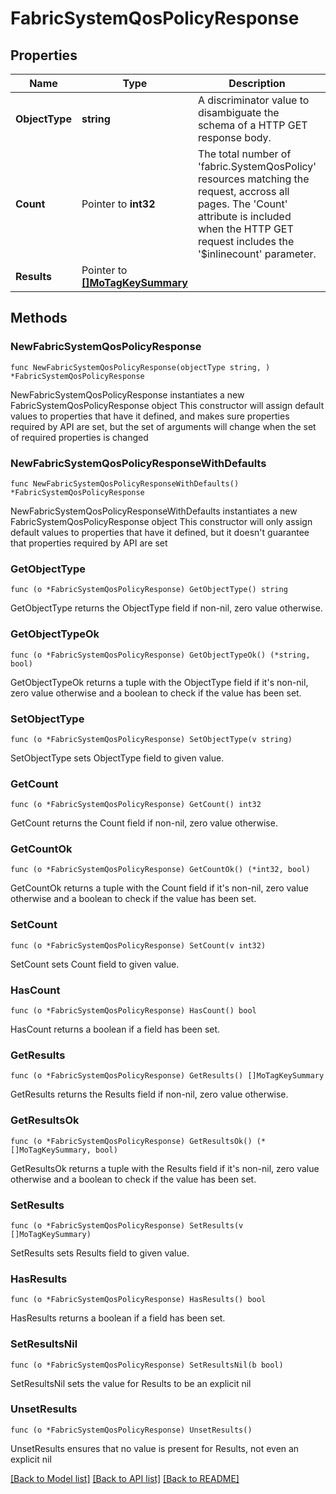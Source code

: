# FabricSystemQosPolicyResponse

## Properties

Name | Type | Description | Notes
------------ | ------------- | ------------- | -------------
**ObjectType** | **string** | A discriminator value to disambiguate the schema of a HTTP GET response body. | 
**Count** | Pointer to **int32** | The total number of &#39;fabric.SystemQosPolicy&#39; resources matching the request, accross all pages. The &#39;Count&#39; attribute is included when the HTTP GET request includes the &#39;$inlinecount&#39; parameter. | [optional] 
**Results** | Pointer to [**[]MoTagKeySummary**](mo.TagKeySummary.md) |  | [optional] 

## Methods

### NewFabricSystemQosPolicyResponse

`func NewFabricSystemQosPolicyResponse(objectType string, ) *FabricSystemQosPolicyResponse`

NewFabricSystemQosPolicyResponse instantiates a new FabricSystemQosPolicyResponse object
This constructor will assign default values to properties that have it defined,
and makes sure properties required by API are set, but the set of arguments
will change when the set of required properties is changed

### NewFabricSystemQosPolicyResponseWithDefaults

`func NewFabricSystemQosPolicyResponseWithDefaults() *FabricSystemQosPolicyResponse`

NewFabricSystemQosPolicyResponseWithDefaults instantiates a new FabricSystemQosPolicyResponse object
This constructor will only assign default values to properties that have it defined,
but it doesn't guarantee that properties required by API are set

### GetObjectType

`func (o *FabricSystemQosPolicyResponse) GetObjectType() string`

GetObjectType returns the ObjectType field if non-nil, zero value otherwise.

### GetObjectTypeOk

`func (o *FabricSystemQosPolicyResponse) GetObjectTypeOk() (*string, bool)`

GetObjectTypeOk returns a tuple with the ObjectType field if it's non-nil, zero value otherwise
and a boolean to check if the value has been set.

### SetObjectType

`func (o *FabricSystemQosPolicyResponse) SetObjectType(v string)`

SetObjectType sets ObjectType field to given value.


### GetCount

`func (o *FabricSystemQosPolicyResponse) GetCount() int32`

GetCount returns the Count field if non-nil, zero value otherwise.

### GetCountOk

`func (o *FabricSystemQosPolicyResponse) GetCountOk() (*int32, bool)`

GetCountOk returns a tuple with the Count field if it's non-nil, zero value otherwise
and a boolean to check if the value has been set.

### SetCount

`func (o *FabricSystemQosPolicyResponse) SetCount(v int32)`

SetCount sets Count field to given value.

### HasCount

`func (o *FabricSystemQosPolicyResponse) HasCount() bool`

HasCount returns a boolean if a field has been set.

### GetResults

`func (o *FabricSystemQosPolicyResponse) GetResults() []MoTagKeySummary`

GetResults returns the Results field if non-nil, zero value otherwise.

### GetResultsOk

`func (o *FabricSystemQosPolicyResponse) GetResultsOk() (*[]MoTagKeySummary, bool)`

GetResultsOk returns a tuple with the Results field if it's non-nil, zero value otherwise
and a boolean to check if the value has been set.

### SetResults

`func (o *FabricSystemQosPolicyResponse) SetResults(v []MoTagKeySummary)`

SetResults sets Results field to given value.

### HasResults

`func (o *FabricSystemQosPolicyResponse) HasResults() bool`

HasResults returns a boolean if a field has been set.

### SetResultsNil

`func (o *FabricSystemQosPolicyResponse) SetResultsNil(b bool)`

 SetResultsNil sets the value for Results to be an explicit nil

### UnsetResults
`func (o *FabricSystemQosPolicyResponse) UnsetResults()`

UnsetResults ensures that no value is present for Results, not even an explicit nil

[[Back to Model list]](../README.md#documentation-for-models) [[Back to API list]](../README.md#documentation-for-api-endpoints) [[Back to README]](../README.md)


